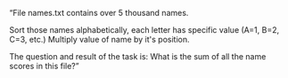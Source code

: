 “File names.txt contains over 5 thousand names.

Sort those names alphabetically, each letter has specific value (A=1, B=2, C=3, etc.)
Multiply value of name by it's position.

The question and result of the task is: What is the sum of all the name scores in this file?”